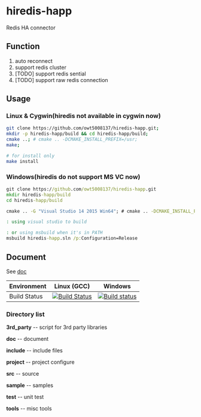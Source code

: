 hiredis-happ
======
Redis HA connector

Function
------
1. auto reconnect
2. support redis cluster
3. [TODO] support redis sential
4. [TODO] support raw redis connection

Usage
------

### Linux & Cygwin(hiredis not available in cygwin now)
```bash
git clone https://github.com/owt5008137/hiredis-happ.git;
mkdir -p hiredis-happ/build && cd hiredis-happ/build;
cmake ..; # cmake .. -DCMAKE_INSTALL_PREFIX=/usr;
make;

# for install only
make install
```

### Windows(hiredis do not support MS VC now)
```bat
git clone https://github.com/owt5008137/hiredis-happ.git
mkdir hiredis-happ/build
cd hiredis-happ/build

cmake .. -G "Visual Studio 14 2015 Win64"; # cmake .. -DCMAKE_INSTALL_PREFIX="%ProgramFiles%" -G "Visual Studio 14 2015 Win64"

: using visual studio to build

: or using msbuild when it's in PATH
msbuild hiredis-happ.sln /p:Configuration=Release
```

Document
------
See [doc](doc) 

Environment  | Linux (GCC)         | Windows 
-------------|---------------------|---------
Build Status | [![Build Status](https://travis-ci.org/owt5008137/hiredis-happ.svg)](https://travis-ci.org/owt5008137/hiredis-happ) | [![Build status](https://ci.appveyor.com/api/projects/status/tp0bkc9ltorakfvs?svg=true)](https://ci.appveyor.com/project/owt5008137/hiredis-happ)


### Directory list

**3rd_party**   -- script for 3rd party  libraries

**doc**         -- document

**include**     -- include files

**project**     -- project configure

**src**         -- source

**sample**      -- samples

**test**        -- unit test

**tools**       -- misc tools